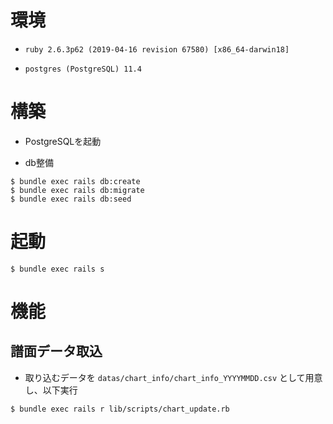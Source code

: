 # 環境

- `ruby 2.6.3p62 (2019-04-16 revision 67580) [x86_64-darwin18]`

- `postgres (PostgreSQL) 11.4`

# 構築

- PostgreSQLを起動

- db整備

```
$ bundle exec rails db:create
$ bundle exec rails db:migrate
$ bundle exec rails db:seed
```

# 起動

```
$ bundle exec rails s
```


# 機能

## 譜面データ取込

- 取り込むデータを `datas/chart_info/chart_info_YYYYMMDD.csv` として用意し、以下実行

```
$ bundle exec rails r lib/scripts/chart_update.rb
```
